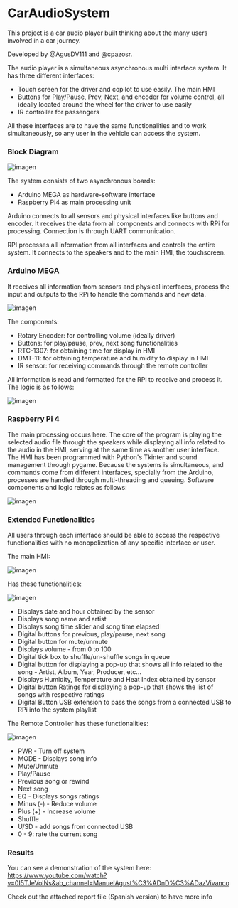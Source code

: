 # CarAudioSystem

This project is a car audio player built thinking about the many users involved in a car journey.

Developed by @AgusDV111 and @cpazosr.

The audio player is a simultaneous asynchronous multi interface system. It has three different interfaces: 
- Touch screen for the driver and copilot to use easily. The main HMI
- Buttons for Play/Pause, Prev, Next, and encoder for volume control, all ideally located around the wheel for the driver to use easily
- IR controller for passengers

All these interfaces are to have the same functionalities and to work simultaneously, so any user in the vehicle can access the system.

### Block Diagram

![imagen](https://github.com/cpazosr/CarAudioSystem/assets/67598380/f0a4d7e9-a55a-4f06-b32d-a056af66dbf7)

The system consists of two asynchronous boards:
- Arduino MEGA as hardware-software interface
- Raspberry Pi4 as main processing unit

Arduino connects to all sensors and physical interfaces like buttons and encoder. It receives the data from all components and connects with RPi for processing. Connection is through UART communication. 

RPI processes all information from all interfaces and controls the entire system. It connects to the speakers and to the main HMI, the touchscreen.

### Arduino MEGA

It receives all information from sensors and physical interfaces, process the input and outputs to the RPi to handle the commands and new data.

![imagen](https://github.com/cpazosr/CarAudioSystem/assets/67598380/ce54f733-8424-43fc-a369-da42dfb85647)

The components:
- Rotary Encoder: for controlling volume (ideally driver)
- Buttons: for play/pause, prev, next song functionalities
- RTC-1307: for obtaining time for display in HMI
- DMT-11: for obtaining temperature and humidity to display in HMI
- IR sensor: for receiving commands through the remote controller

All information is read and formatted for the RPi to receive and process it. The logic is as follows:

![imagen](https://github.com/cpazosr/CarAudioSystem/assets/67598380/85c0e650-14fb-4efd-9d9e-bcf7d8c49f40)

### Raspberry Pi 4

The main processing occurs here. The core of the program is playing the selected audio file through the speakers while displaying all info related to the audio in the HMI, serving at the same time as another user interface. The HMI has been programmed with Python's Tkinter and sound management through pygame. Because the systems is simultaneous, and commands come from different interfaces, specially from the Arduino, processes are handled through multi-threading and queuing. Software components and logic relates as follows:

![imagen](https://github.com/cpazosr/CarAudioSystem/assets/67598380/76a61e3a-fe49-4c4c-8a6e-782fd9a9b129)


### Extended Functionalities

All users through each interface should be able to access the respective functionalities with no monopolization of any specific interface or user.

The main HMI:

![imagen](https://github.com/cpazosr/CarAudioSystem/assets/67598380/be245ebf-6026-4086-8377-d5fc4c496eef)

Has these functionalities:

![imagen](https://github.com/cpazosr/CarAudioSystem/assets/67598380/44bc8d83-dca4-4d6b-add3-faf6a072fedb)

- Displays date and hour obtained by the sensor
- Displays song name and artist
- Displays song time slider and song time elapsed
- Digital buttons for previous, play/pause, next song
- Digital button for mute/unmute
- Displays volume - from 0 to 100
- Digital tick box to shuffle/un-shuffle songs in queue
- Digital button for displaying a pop-up that shows all info related to the song - Artist, Album, Year, Producer, etc...
- Displays Humidity, Temperature and Heat Index obtained by sensor
- Digital button Ratings for displaying a pop-up that shows the list of songs with respective ratings
- Digital Button USB extension to pass the songs from a connected USB to RPi into the system playlist

The Remote Controller has these functionalities:

![imagen](https://github.com/cpazosr/CarAudioSystem/assets/67598380/63be99f5-2377-4ecc-b606-7359f7bf083c)

- PWR - Turn off system
- MODE - Displays song info
- Mute/Unmute
- Play/Pause
- Previous song or rewind
- Next song
- EQ - Displays songs ratings
- Minus (-) - Reduce volume
- Plus (+) - Increase volume
- Shuffle
- U/SD - add songs from connected USB
- 0 - 9: rate the current song

### Results

You can see a demonstration of the system here: https://www.youtube.com/watch?v=0I5TJeVoINs&ab_channel=ManuelAgust%C3%ADnD%C3%ADazVivanco

Check out the attached report file (Spanish version) to have more info
